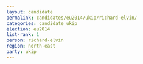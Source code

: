 ```yaml
---
layout: candidate
permalink: candidates/eu2014/ukip/richard-elvin/
categories: candidate ukip
election: eu2014
list-rank: 1
person: richard-elvin
region: north-east
party: ukip
---
```

